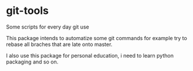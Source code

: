 # git-tools
Some scripts for every day git use

This package intends to automatize some git commands for example try to rebase
 all braches that are late onto master.

I also use this package for personal education, i need to learn python
packaging and so on.


